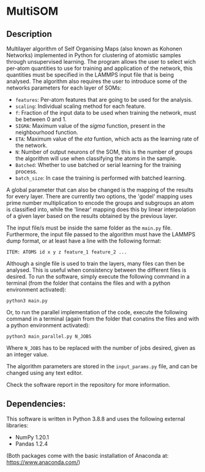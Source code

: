 # MultiSOM

## Description

Multilayer algorithm of Self Organising Maps (also known as Kohonen Networks) implemented in Python for clustering of atomistic samples through unsupervised learning. The program allows the user to select wich per-atom quantities to use for training and application of the network, this quantities must be specified in the LAMMPS input file that is being analysed. The algorithm also requires the user to introduce some of the networks parameters for each layer of SOMs:

- `features`: Per-atom features that are going to be used for the analysis.
- `scaling`: Individual scaling method for each feature.
- `f`: Fraction of the input data to be used when training the network, must be between 0 and 1.
- `SIGMA`: Maximum value of the _sigma_ function, present in the neighbourhood function.
- `ETA`: Maximum value of the _eta_ funtion, which acts as the learning rate of the network.
- `N`: Number of output neurons of the SOM, this is the number of groups the algorithm will use when classifying the atoms in the sample.
- `Batched`: Whether to use batched or serial learning for the training process.
- `batch_size`: In case the training is performed with batched learning.

A global parameter that can also be changed is the mapping of the results for every layer. There are currently two options, the 'godel' mapping uses prime number multiplication to encode the groups and subgroups an atom is classified into, while the 'linear' mapping does this by linear interpolation of a given layer based on the results obtained by the previous layer.

The input file/s must be inside the same folder as the `main.py` file. Furthermore, the input file passed to the algorithm must have the LAMMPS dump format, or at least have a line with the following format:

`ITEM: ATOMS id x y z feature_1 feature_2 ...`

Although a single file is used to train the layers, many files can then be analysed. This is useful when consistency between the different files is desired. To run the software, simply execute the following command in a terminal (from the folder that contains the files and with a python environment activated):

`python3 main.py`

Or, to run the parallel implementation of the code, execute the following command in a terminal (again from the folder that conatins the files and with a python environment activated):

`python3 main_parallel.py N_JOBS`

Where `N_JOBS` has to be replaced with the number of jobs desired, given as an integer value.

The algorithm parameters are stored in the `input_params.py` file, and can be changed using any text editor.

Check the software report in the repository for more information.

## Dependencies:
This software is written in Python 3.8.8 and uses the following external libraries:
- NumPy 1.20.1
- Pandas 1.2.4

(Both packages come with the basic installation of Anaconda at: https://www.anaconda.com/)

